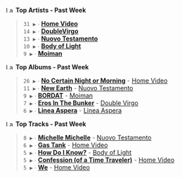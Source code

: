 <!--START_LASTFM_ARTISTS:{"period": "7day", "rows": 5}-->
<a href="https://last.fm" target="_blank"><img src="https://user-images.githubusercontent.com/17434202/215290617-e793598d-d7c9-428f-9975-156db1ba89cc.svg" alt="Last.fm Logo" width="18" height="13"/></a> **Top Artists - Past Week**

> `31 ▶️` ∙ **[Home Video](https://www.last.fm/music/Home+Video)**<br/>
> `14 ▶️` ∙ **[DoubleVirgo](https://www.last.fm/music/DoubleVirgo)**<br/>
> `13 ▶️` ∙ **[Nuovo Testamento](https://www.last.fm/music/Nuovo+Testamento)**<br/>
> `10 ▶️` ∙ **[Body of Light](https://www.last.fm/music/Body+of+Light)**<br/>
> `9 ▶️` ∙ **[Moiman](https://www.last.fm/music/Moiman)**<br/>
<!--END_LASTFM_ARTISTS-->

<!--START_LASTFM_ALBUMS:{"period": "7day", "rows": 5}-->
<a href="https://last.fm" target="_blank"><img src="https://user-images.githubusercontent.com/17434202/215290617-e793598d-d7c9-428f-9975-156db1ba89cc.svg" alt="Last.fm Logo" width="18" height="13"/></a> **Top Albums - Past Week**

> `26 ▶️` ∙ **[No Certain Night or Morning](https://www.last.fm/music/Home+Video/No+Certain+Night+or+Morning)** - [Home Video](https://www.last.fm/music/Home+Video)<br/>
> `11 ▶️` ∙ **[New Earth](https://www.last.fm/music/Nuovo+Testamento/New+Earth)** - [Nuovo Testamento](https://www.last.fm/music/Nuovo+Testamento)<br/>
> `9 ▶️` ∙ **[BORDAT](https://www.last.fm/music/Moiman/BORDAT)** - [Moiman](https://www.last.fm/music/Moiman)<br/>
> `7 ▶️` ∙ **[Eros In The Bunker](https://www.last.fm/music/Double+Virgo/Eros+In+The+Bunker)** - [Double Virgo](https://www.last.fm/music/Double+Virgo)<br/>
> `6 ▶️` ∙ **[Linea Aspera](https://www.last.fm/music/Linea+Aspera/Linea+Aspera)** - [Linea Aspera](https://www.last.fm/music/Linea+Aspera)<br/>
<!--END_LASTFM_ALBUMS-->

<!--START_LASTFM_TRACKS:{"period": "7day", "rows": 5}-->
<a href="https://last.fm" target="_blank"><img src="https://user-images.githubusercontent.com/17434202/215290617-e793598d-d7c9-428f-9975-156db1ba89cc.svg" alt="Last.fm Logo" width="18" height="13"/></a> **Top Tracks - Past Week**

> `8 ▶️` ∙ **[Michelle Michelle](https://www.last.fm/music/Nuovo+Testamento/_/Michelle+Michelle)** - [Nuovo Testamento](https://www.last.fm/music/Nuovo+Testamento)<br/>
> `6 ▶️` ∙ **[Gas Tank](https://www.last.fm/music/Home+Video/_/Gas+Tank)** - [Home Video](https://www.last.fm/music/Home+Video)<br/>
> `5 ▶️` ∙ **[How Do I Know?](https://www.last.fm/music/Body+of+Light/_/How+Do+I+Know%3F)** - [Body of Light](https://www.last.fm/music/Body+of+Light)<br/>
> `5 ▶️` ∙ **[Confession (of a Time Traveler)](https://www.last.fm/music/Home+Video/_/Confession+(of+a+Time+Traveler))** - [Home Video](https://www.last.fm/music/Home+Video)<br/>
> `5 ▶️` ∙ **[We](https://www.last.fm/music/Home+Video/_/We)** - [Home Video](https://www.last.fm/music/Home+Video)<br/>
<!--END_LASTFM_TRACKS-->